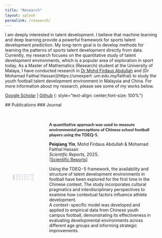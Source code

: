 ```yaml
---
title: "Research"
layout: splash
permalink: /research/
---
```

I am deeply interested in talent development. I believe that machine learning and deep learning provide a powerful framework for sports talent development prediction. My long-term goal is to develop methods for learning the patterns of sports talent development directly from data. Currently, my research focuses on the quantitative study of talent development environments, which is a popular area of exploration in sport today. As a Master of Mathematics (Research) student at the University of Malaya, I have conducted research in [Dr Mohd Firdaus Abdullah](https://umexpert.um.edu.my/firdaus-abdullah) and [Dr Mohamad Faithal Hassan](https://umexpert .um.edu.my/faithal) to study the youth football talent development environment in Malaysia and China. For more information about my research, please see some of my works below.

[Google Scholar](https://scholar.google.com/citations?hl=zh-CN&user=Gpg5CJkAAAAJ) \|
[Github](https://github.com/yinpeiqiang)
{: style="text-align: center;font-size: 100%"}


<!-- style -->
<link rel="stylesheet" href="/assets/css/styles.css">
## Publications
### Journal

<!-- New Publication: The key factors of talent development environment for campus football athletes in China -->
<table style="width:100%;border:0px;border-spacing:0px;border-collapse:separate;margin-right:auto;margin-left:auto;">
    <tbody>
      <tr>
        <td style="padding:20px;width:25%;vertical-align:middle">
          <div>
            <!-- Updated Image Path -->
            <img src='/images/tde.png' width="160">
          </div>
        </td>
        <td style="padding:20px;width:75%;vertical-align:middle">
          <p style="font-family:'Lato',Verdana,Helvetica,sans-serif; font-size:14px;font-weight:700">
            A quantitative approach was used to measure environmental perceptions of Chinese school football players using the TDEQ-5.
          </p>
          <strong>Peiqiang Yin</strong>, Mohd Firdaus Abdullah & Mohamad Faithal Hassan
          <br>
          <em>Scientific Reports</em>, 2025.
          <br>
          [<a href="https://www.nature.com/articles/s41598-025-85440-1" target="_blank" rel="noopener noreferrer">Scientific Reports</a>]
          <br>
          <p>
            Using the TDEQ-5 framework, the availability and structure of talent development environments in football have been explored for the first time in the Chinese context. The study incorporates cultural pragmatics and interdisciplinary perspectives to examine how contextual factors influence athlete development.<br>
          A context-specific model was developed and applied to empirical data from Chinese youth campus football, demonstrating its effectiveness in evaluating developmental environments across different age groups and informing strategic improvements.
          </p>
        </td>
      </tr>
    </tbody>
</table> 




<!-- ## Misc 
<table style="width:100%;border:0px;border-spacing:0px;border-collapse:separate;margin-right:auto;margin-left:auto;">
        <tbody>
           <tr bgcolor="#ffffd0"> 
          <tr>
            <td style="padding:20px;width:25%;vertical-align:middle">
              <div>
                <img src='/images/paper-images/robot-nav.png' width="160">
              </div>
            </td>
            <td style="padding:20px;width:75%;vertical-align:middle">
              <p style="font-family:'Lato',Verdana,Helvetica,sans-serif; font-size:14px;font-weight:700">
              Natural Language and Gesture Control for Robot Navigation
              </p>
              <div class="skills">
                <span class="skill">NLP</span>
                <span class="skill">gesture control</span>
                <span class="skill">navigation</span>
                <span class="skill">robotics simulation</span>
              </div>
              <a href="https://www.linkedin.com/in/ronald-baker-a978801b4/">Ronald Baker</a>,
              <strong>Zhiyuan Zhou</strong>,
              <a href="https://cs.brown.edu/people/stellex/">Stefanie Tellex</a>,
              <br>
				<em>final paper for Brown's Collaborative Robotics CS2951K</em>, Spring 2020.
              <br>
              [<a href="../pdfs/papers/nl-gesture-paper.pdf">paper</a>]
              [<a href="https://drive.google.com/file/d/1n_2syscPwRcwtKXXp40UMu6Vl1x3uDok/view?usp=sharing">demo video</a>]
              <br>
              <p>Created a pipeline that enables a robot to navigate to a destination more accurately, using pointing gestures to corroborate natural language commands.<br>
              </p>
            </td>
          </tr>
        </tbody>
</table>  -->
